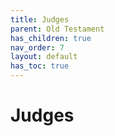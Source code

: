 ```yaml
---
title: Judges
parent: Old Testament
has_children: true
nav_order: 7
layout: default
has_toc: true
---
```


# Judges
